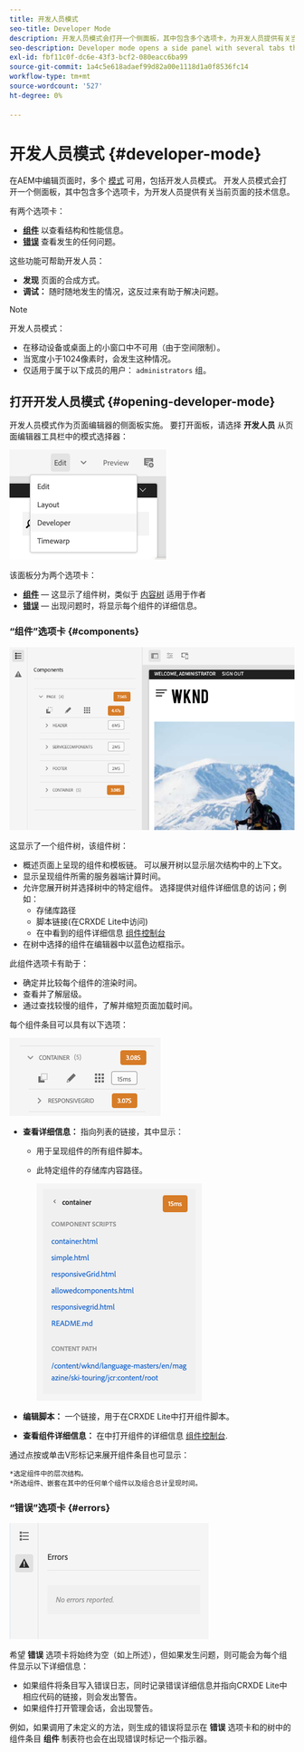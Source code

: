 ```yaml
---
title: 开发人员模式
seo-title: Developer Mode
description: 开发人员模式会打开一个侧面板，其中包含多个选项卡，为开发人员提供有关当前页面的信息
seo-description: Developer mode opens a side panel with several tabs that provide a developer with information about the current page
exl-id: fbf11c0f-dc6e-43f3-bcf2-080eacc6ba99
source-git-commit: 1a4c5e618adaef99d82a00e1118d1a0f8536fc14
workflow-type: tm+mt
source-wordcount: '527'
ht-degree: 0%

---
```


# 开发人员模式 {#developer-mode}

在AEM中编辑页面时，多个 [模式](/help/sites-cloud/authoring/sites-console/introduction.md#page-modes) 可用，包括开发人员模式。 开发人员模式会打开一个侧面板，其中包含多个选项卡，为开发人员提供有关当前页面的技术信息。

有两个选项卡：

* **[组件](#components)** 以查看结构和性能信息。
* **[错误](#errors)** 查看发生的任何问题。

这些功能可帮助开发人员：

* **发现** 页面的合成方式。
* **调试：** 随时随地发生的情况，这反过来有助于解决问题。

>[!NOTE]
>
>开发人员模式：
>
>* 在移动设备或桌面上的小窗口中不可用（由于空间限制）。
>  * 当宽度小于1024像素时，会发生这种情况。
>* 仅适用于属于以下成员的用户： `administrators` 组。

## 打开开发人员模式 {#opening-developer-mode}

开发人员模式作为页面编辑器的侧面板实施。 要打开面板，请选择 **开发人员** 从页面编辑器工具栏中的模式选择器：

![打开开发人员模式](assets/developer-mode.png)

该面板分为两个选项卡：

* **[组件](#components)**  — 这显示了组件树，类似于 [内容树](/help/sites-cloud/authoring/page-editor/editor-side-panel.md#content-tree) 适用于作者
* **[错误](#errors)**  — 出现问题时，将显示每个组件的详细信息。

### “组件”选项卡 {#components}

![“组件”选项卡](assets/developer-mode-components-tab.png)

这显示了一个组件树，该组件树：

* 概述页面上呈现的组件和模板链。 可以展开树以显示层次结构中的上下文。
* 显示呈现组件所需的服务器端计算时间。
* 允许您展开树并选择树中的特定组件。 选择提供对组件详细信息的访问；例如：
   * 存储库路径
   * 脚本链接(在CRXDE Lite中访问)
   * 在中看到的组件详细信息 [组件控制台](/help/sites-cloud/authoring/components-console.md)
* 在树中选择的组件在编辑器中以蓝色边框指示。

此组件选项卡有助于：

* 确定并比较每个组件的渲染时间。
* 查看并了解层级。
* 通过查找较慢的组件，了解并缩短页面加载时间。

每个组件条目可以具有以下选项：

![开发人员模式组件示例](assets/developer-mode-component-example.png)

* **查看详细信息：** 指向列表的链接，其中显示：
   * 用于呈现组件的所有组件脚本。
   * 此特定组件的存储库内容路径。

     ![查看详细信息](assets/developer-mode-view-details.png)

* **编辑脚本：** 一个链接，用于在CRXDE Lite中打开组件脚本。

* **查看组件详细信息：** 在中打开组件的详细信息 [组件控制台](/help/sites-cloud/authoring/components-console.md).

通过点按或单击V形标记来展开组件条目也可显示：

    *选定组件中的层次结构。
    *所选组件、嵌套在其中的任何单个组件以及组合总计呈现时间。

### “错误”选项卡 {#errors}

![错误选项卡](assets/developer-mode-errors-tab.png)

希望 **错误** 选项卡将始终为空（如上所述），但如果发生问题，则可能会为每个组件显示以下详细信息：

* 如果组件将条目写入错误日志，同时记录错误详细信息并指向CRXDE Lite中相应代码的链接，则会发出警告。
* 如果组件打开管理会话，会出现警告。

例如，如果调用了未定义的方法，则生成的错误将显示在 **错误** 选项卡和的树中的组件条目 **组件** 制表符也会在出现错误时标记一个指示器。
